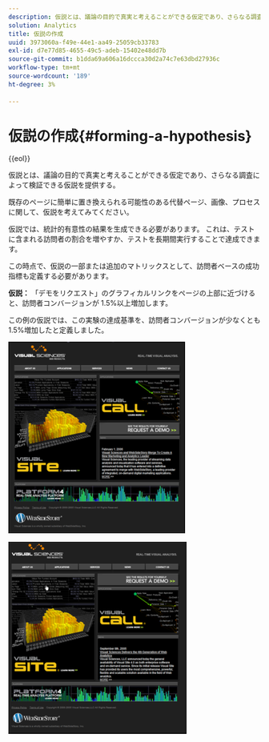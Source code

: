 ```yaml
---
description: 仮説とは、議論の目的で真実と考えることができる仮定であり、さらなる調査によって検証できる仮説を提供する。
solution: Analytics
title: 仮説の作成
uuid: 3973060a-f49e-44e1-aa49-25059cb33783
exl-id: d7e77d85-4655-49c5-adeb-15402e48dd7b
source-git-commit: b1dda69a606a16dccca30d2a74c7e63dbd27936c
workflow-type: tm+mt
source-wordcount: '189'
ht-degree: 3%

---
```


# 仮説の作成{#forming-a-hypothesis}

{{eol}}

仮説とは、議論の目的で真実と考えることができる仮定であり、さらなる調査によって検証できる仮説を提供する。

既存のページに簡単に置き換えられる可能性のある代替ページ、画像、プロセスに関して、仮説を考えてみてください。

仮説では、統計的有意性の結果を生成できる必要があります。 これは、テストに含まれる訪問者の割合を増やすか、テストを長期間実行することで達成できます。

この時点で、仮説の一部または追加のマトリックスとして、訪問者ベースの成功指標も定義する必要があります。

**仮説：** 「デモをリクエスト」のグラフィカルリンクをページの上部に近づけると、訪問者コンバージョンが 1.5%以上増加します。

この例の仮説では、この実験の達成基準を、訪問者コンバージョンが少なくとも 1.5%増加したと定義しました。

![](assets/ControlPage.png)

![](assets/TestPage.png)
